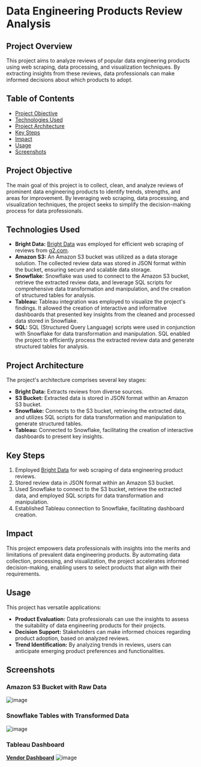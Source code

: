 # Data Engineering Products Review Analysis

## Project Overview

This project aims to analyze reviews of popular data engineering products using web scraping, data processing, and visualization techniques. By extracting insights from these reviews, data professionals can make informed decisions about which products to adopt.

## Table of Contents
- [Project Objective](#project-objective)
- [Technologies Used](#technologies-used)
- [Project Architecture](#project-architecture)
- [Key Steps](#key-steps)
- [Impact](#impact)
- [Usage](#usage)
- [Screenshots](#screenshots)

## Project Objective

The main goal of this project is to collect, clean, and analyze reviews of prominent data engineering products to identify trends, strengths, and areas for improvement. By leveraging web scraping, data processing, and visualization techniques, the project seeks to simplify the decision-making process for data professionals.

## Technologies Used

- **Bright Data:** [Bright Data](https://brightdata.com/?kw=bright%20data&cpn=388478960&utm_matchtype=e&cq_src=google_ads&cq_cmp=388478960&cq_term=bright%20data&cq_plac=&cq_net=o&cq_plt=gp&utm_matchtype=e&utm_term=bright%20data&utm_campaign=brand_brightdata-all_geos-search_rlsa_mql-kw_en-desktop&utm_source=bing&utm_medium=ppc&utm_content=bright-data-proxy&msclkid=b6fa2fe95deb1211269d4b0a8245b9b8) was employed for efficient web scraping of reviews from [g2.com](https://www.g2.com/).
- **Amazon S3:** An Amazon S3 bucket was utilized as a data storage solution. The collected review data was stored in JSON format within the bucket, ensuring secure and scalable data storage.
- **Snowflake:** Snowflake was used to connect to the Amazon S3 bucket, retrieve the extracted review data, and leverage SQL scripts for comprehensive data transformation and manipulation, and the creation of structured tables for analysis.
- **Tableau:** Tableau integration was employed to visualize the project's findings. It allowed the creation of interactive and informative dashboards that presented key insights from the cleaned and processed data stored in Snowflake.
- **SQL:** SQL (Structured Query Language) scripts were used in conjunction with Snowflake for data transformation and manipulation. SQL enabled the project to efficiently process the extracted review data and generate structured tables for analysis.

## Project Architecture

The project's architecture comprises several key stages:

- **Bright Data:** Extracts reviews from diverse sources.
- **S3 Bucket:** Extracted data is stored in JSON format within an Amazon S3 bucket.
- **Snowflake:** Connects to the S3 bucket, retrieving the extracted data, and utilizes SQL scripts for data transformation and manipulation to generate structured tables.
- **Tableau:** Connected to Snowflake, facilitating the creation of interactive dashboards to present key insights.

## Key Steps

1. Employed [Bright Data](https://brightdata.com/?kw=bright%20data&cpn=388478960&utm_matchtype=e&cq_src=google_ads&cq_cmp=388478960&cq_term=bright%20data&cq_plac=&cq_net=o&cq_plt=gp&utm_matchtype=e&utm_term=bright%20data&utm_campaign=brand_brightdata-all_geos-search_rlsa_mql-kw_en-desktop&utm_source=bing&utm_medium=ppc&utm_content=bright-data-proxy&msclkid=b6fa2fe95deb1211269d4b0a8245b9b8) for web scraping of data engineering product reviews.
2. Stored review data in JSON format within an Amazon S3 bucket.
3. Used Snowflake to connect to the S3 bucket, retrieve the extracted data, and employed SQL scripts for data transformation and manipulation.
4. Established Tableau connection to Snowflake, facilitating dashboard creation.

## Impact

This project empowers data professionals with insights into the merits and limitations of prevalent data engineering products. By automating data collection, processing, and visualization, the project accelerates informed decision-making, enabling users to select products that align with their requirements.

## Usage

This project has versatile applications:

- **Product Evaluation:** Data professionals can use the insights to assess the suitability of data engineering products for their projects.
- **Decision Support:** Stakeholders can make informed choices regarding product adoption, based on analyzed reviews.
- **Trend Identification:** By analyzing trends in reviews, users can anticipate emerging product preferences and functionalities.

## Screenshots

### Amazon S3 Bucket with Raw Data
![image](https://github.com/george-moses/Data-Engineering-Products-Analysis/assets/107324220/a09353c7-1dd2-4a21-a401-44e50e7fecc3)

### Snowflake Tables with Transformed Data
![image](https://github.com/george-moses/Data-Engineering-Products-Analysis/assets/107324220/393e3627-db1f-448c-9728-929269ecab9e)

### Tableau Dashboard
**[Vendor Dashboard](https://prod-useast-b.online.tableau.com/t/snowflakeproj/views/Project2/VendorDashboard)**
![image](https://github.com/george-moses/Data-Engineering-Products-Analysis/assets/107324220/e9d60da5-89a2-46db-8954-f7855d6a980c)


